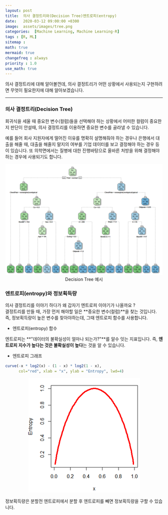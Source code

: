 ```yaml
---
layout: post
title:  의사 결정트리와(Decision Tree)엔트로피(entropy)
date:   2020-03-12 09:00:00 +0300
image:  assets/images/tree.png
categories:  [Machine Learning, Machine Learning-R]
tags : [R, ML]
sitemap :
math: true
mermaid: true
changefreq : always
priority : 1.0
use_math: true
---
```



의사 결정트리에 대해 알아볼껀데, 의사 결정트리가 어떤 상황에서 사용되는지 구현하려면 무엇이 필요한지에 대해 알아보겠습니다.

-------

### 의사 결정트리(Decision Tree)


회귀식을 세울 때 중요한 변수(컬럼)들을 선택해야 하는 상황에서 어떠한 컬럼이 중요한지 판단이 안설때, 의사 결정트리를 이용하면 중요한 변수를 골라낼 수 있습니다. 

예를 들어 회사 지원자에게 떨어진 이유를 명확히 설명해줘야 하는 경우나 은행에서 대출을 해줄 때, 대출을 해줄지 말지의 여부를 기업 데이터를 보고 결정해야 하는 경우 등이 있습니다. 또 의학면에서는 질병에 대한 진행바탕으로 올바른 처방을 위해 결정해야하는 경우에 사용되기도 합니다. 


<center><img src="../assets//images/tree.png" ></center>

<center>Decision Tree 예시</center>


### 엔트로피(entropy)와 정보획득량 


의사 결정트리를 이야기 하다가 왜 갑자기 엔트로피 이야기가 나올까요 ?   
결정트리를 만들 때, 가장 먼저 해야할 일은 **중요한 변수(컬럼)**을 찾는 것입니다. 즉, 정보획득량이 높은 변수를 찾아야하는데, 그때 엔트로피 함수를 사용합니다.  

* 엔트로피(entropy) 함수  

엔트로피는 **"데이터의 불확실성이 얼마나 되는가?"**를 알수 잇는 지표입니다. 즉, **엔트로피 지수가 높다는 것은 불확실성이 높다**는 것을 알 수 있습니다.


* 엔트로피 그래프 

```r
curve(-x * log2(x) - (1 - x) * log2(1 - x),
      col="red", xlab = "x", ylab = "Entropy", lwd=4)
```

<center><img src="../assets//images/entro.png" ></center>


정보획득량은 분할전 엔트로피에서 분할 후 엔트로피를 빼면 정보획득량을 구할 수 있습니다.